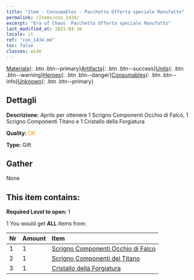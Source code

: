 ```yaml
---
title: "Item - Consumables - Pacchetto Offerta speciale Manufatto"
permalink: /Items/con_1434/
excerpt: "Era of Chaos  Pacchetto Offerta speciale Manufatto"
last_modified_at: 2021-04-16
locale: it
ref: "con_1434.md"
toc: false
classes: wide
---
```

 [Materials](/it/Items/){: .btn .btn--primary}[Artifacts](/it/Items/Artifacts/){: .btn .btn--success}[Units](/it/Items/Units/){: .btn .btn--warning}[Heroes](/it/Items/Heroes/){: .btn .btn--danger}[Consumables](/it/Items/Consumables/){: .btn .btn--info}[Unknown](/it/Items/Unknown/){: .btn .btn--primary}

## Dettagli
 **Descrizione:** Aprilo per ottenere 1 Scrigno Componenti Occhio di Falco, 1 Scrigno Componenti Titano e 1 Cristallo della Forgiatura

 **Quality:** <span style="color: #FF8C00">OK</span>

 **Type:** Gift

## Gather

  None

## This item contains:

 **Required Level to open:** 1

 1 You would get **ALL** items  from:

  | Nr | Amount |     Item    |
  |:---|:-------|:------------|
  | 1 | 1 | [Scrigno Componenti Occhio di Falco](/it/Items/con_1349/) |  | 
  | 2 | 1 | [Scrigno Componenti del Titano](/it/Items/con_1343/) |  | 
  | 3 | 1 | [Cristallo della Forgiatura](/it/Items/art_189/) |  | 
